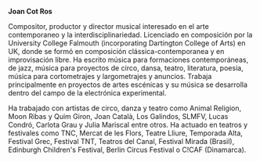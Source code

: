 **Joan Cot Ros**

Compositor, productor y director musical interesado en el arte contemporaneo y la interdisciplinariedad. Licenciado en composición por la University College Falmouth (incorporating Dartington College of Arts) en UK, donde se formó en composición clássica-contemporanea y en improvisación libre. Ha escrito música para formaciones contemporáneas, de jazz, música para proyectos de circo, dansa, teatro, literatura, poesia, música para cortometrajes y largometrajes y anuncios. Trabaja principalmente en proyectos de artes escénicas y su música se desarrolla dentro del campo de la electrónica experimental.

Ha trabajado con artistas de circo, danza y teatro como Animal Religion, Moon Ribas y Quim Giron, Joan Català, Los Galindos, SLMFV, Lucas Condró, Carlota Grau y Julia Mariscal entre otros. Ha actuado en teatros y festivales como TNC, Mercat de les Flors, Teatre Lliure, Temporada Alta, Festival Grec, Festival TNT, Teatros del Canal, Festival Mirada (Brasil), Edinburgh Children's Festival, Berlin Circus Festival o C!CAF (Dinamarca).
